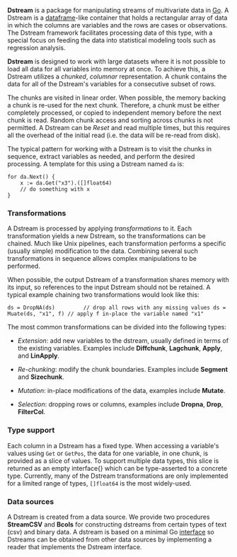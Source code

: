 __Dstream__ is a package for manipulating streams of multivariate data
in [Go](http://golang.org).  A Dstream is a
[dataframe](http://pandas.pydata.org)-like container that holds a
rectangular array of data in which the columns are variables and the
rows are cases or observations.  The Dstream framework facilitates
processing data of this type, with a special focus on feeding the data
into statistical modeling tools such as regression analysis.

__Dstream__ is designed to work with large datasets where it is not
possible to load all data for all variables into memory at once.  To
achieve this, a Dstream utilizes a _chunked_, _columnar_
representation.  A chunk contains the data for all of the Dstream's
variables for a consecutive subset of rows.

The chunks are visited in linear order.  When possible, the memory
backing a chunk is re-used for the next chunk.  Therefore, a chunk
must be either completely processed, or copied to independent memory
before the next chunk is read.  Random chunk access and sorting across
chunks is not permitted.  A Dstream can be _Reset_ and read multiple
times, but this requires all the overhead of the initial read
(i.e. the data will be re-read from disk).

The typical pattern for working with a Dstream is to visit the chunks
in sequence, extract variables as needed, and perform the desired
processing.  A template for this using a Dstream named `da` is:

```
for da.Next() {
    x := da.Get("x3").([]float64)
    // do something with x
}
```

### Transformations

A Dstream is processed by applying _transformations_ to it.  Each
transformation yields a new Dstream, so the transformations can be
chained.  Much like Unix pipelines, each transformation performs a
specific (usually simple) modification to the data.  Combining several
such transformations in sequence allows complex manipulations to be
performed.

When possible, the output Dstream of a transformation shares memory
with its input, so references to the input Dstream should not be
retained.  A typical example chaining two transformations would look
like this:

`
ds = DropNA(ds)         // drop all rows with any missing values
ds = Muate(ds, "x1", f) // apply f in-place the variable named "x1"
`

The most common transformations can be divided into the following types:

* _Extension_: add new variables to the dstream, usually defined in
  terms of the existing variables.  Examples include __Diffchunk__,
  __Lagchunk__, __Apply__, and __LinApply__.

* _Re-chunking_: modify the chunk boundaries.  Examples include
  __Segment__ and __Sizechunk__.

* _Mutation_: in-place modifications of the data, examples include
  __Mutate__.

* _Selection_: dropping rows or columns, examples include __Dropna__,
  __Drop__, __FilterCol__.

### Type support

Each column in a Dstream has a fixed type.  When accessing a
variable's values using `Get` or `GetPos`, the data for one variable,
in one chunk, is provided as a slice of values.  To support multiple
data types, this slice is returned as an empty interface{} which can
be type-asserted to a concrete type.  Currently, many of the Dstream
transformations are only implemented for a limited range of types,
`[]float64` is the most widely-used.

### Data sources

A Dstream is created from a data source.  We provide two procedures
__StreamCSV__ and __Bcols__ for constructing dstreams from certain
types of text (csv) and binary data.  A dstream is based on a minimal
Go
[interface](https://golang.org/doc/effective_go.html#interfaces_and_types)
so Dstreams can be obtained from other data sources by implementing a
reader that implements the Dstream interface.
